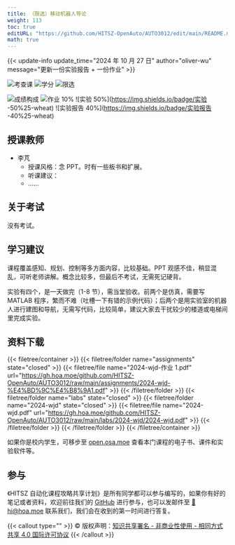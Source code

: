 ```yaml
---
title: （限选）移动机器人导论
weight: 113
toc: true
editURL: "https://github.com/HITSZ-OpenAuto/AUTO3012/edit/main/README.md"
math: true
---
```


{{< update-info update_time="2024 年 10 月 27 日" author="oliver-wu" message="更新一份实验报告 + 一份作业" >}}

<div class="img-div hx-mt-4 hx-flex-row hx-justify-start hx-items-center">

![考查课](https://img.shields.io/badge/%E8%80%83%E6%9F%A5%E8%AF%BE-green)
![学分](https://img.shields.io/badge/%E5%AD%A6%E5%88%86-2-moccasin)
![限选](https://img.shields.io/badge/限选-green)

![成绩构成](https://img.shields.io/badge/%E6%88%90%E7%BB%A9%E6%9E%84%E6%88%90-gold)
![作业 10%](https://img.shields.io/badge/%E4%BD%9C%E4%B8%9A-10%25-wheat)
![实验 50%](https://img.shields.io/badge/实验 -50%25-wheat)
![实验报告 40%](https://img.shields.io/badge/实验报告 -40%25-wheat)


</div>

## 授课教师

- 李芃
  - 授课风格：念 PPT。时有一些板书和扩展。
  - 听课建议：
  - ……

## 关于考试

没有考试。

## 学习建议

课程覆盖感知、规划、控制等多方面内容，比较基础。PPT 观感不佳，稍显混乱，可听老师讲解。概念比较多，但最后不考试，无需死记硬背。

实验有四个，是一天做完（1-8 节），需当堂验收。前两个是仿真，需要写 MATLAB 程序，繁而不难（吐槽一下有错的示例代码）；后两个是用实验室的机器人进行建图和导航，无需写代码，比较简单，建议大家去干扰较少的楼道或电梯间里完成实验。

## 资料下载

{{< filetree/container >}}
  {{< filetree/folder name="assignments" state="closed" >}}
    {{< filetree/file name="2024-wjd-作业 1.pdf" url="https://gh.hoa.moe/github.com/HITSZ-OpenAuto/AUTO3012/raw/main/assignments/2024-wjd-%E4%BD%9C%E4%B8%9A1.pdf" >}}
  {{< /filetree/folder >}}
  {{< filetree/folder name="labs" state="closed" >}}
  {{< filetree/folder name="2024-wjd" state="closed" >}}
    {{< filetree/file name="2024-wjd.pdf" url="https://gh.hoa.moe/github.com/HITSZ-OpenAuto/AUTO3012/raw/main/labs/2024-wjd/2024-wjd.pdf" >}}
  {{< /filetree/folder >}}
  {{< /filetree/folder >}}
{{< /filetree/container >}}

如果你是校内学生，可移步至 <a href='https://open.osa.moe/openauto/AUTO3012'>open.osa.moe</a> 查看本门课程的电子书、课件和实验软件等。

## 参与

《HITSZ 自动化课程攻略共享计划》是所有同学都可以参与编写的，如果你有好的笔记或者资料，欢迎前往我们的 [GitHub](https://github.com/HITSZ-OpenAuto) 进行参与，也可以发邮件至 [📮hi@hoa.moe](mailto:hi@hoa.moe) 联系我们，我们会在收到的第一时间进行答复。

{{< callout type="" >}}
  © 版权声明：[知识共享署名 - 非商业性使用 - 相同方式共享 4.0 国际许可协议](https://creativecommons.org/licenses/by-nc-sa/4.0/)
{{< /callout >}}
